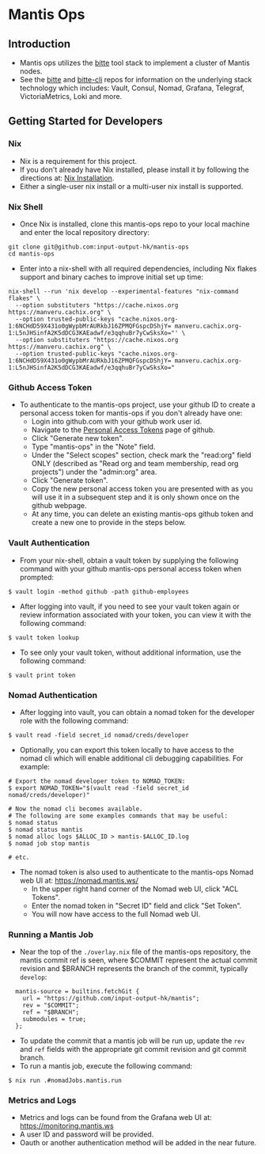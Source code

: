 #  Mantis Ops


## Introduction

* Mantis ops utilizes the [bitte](https://github.com/input-output-hk/bitte) tool stack to implement a cluster of Mantis nodes.
* See the [bitte](https://github.com/input-output-hk/bitte) and [bitte-cli](https://github.com/input-output-hk/bitte-cli) repos for information on the underlying stack technology which includes: Vault, Consul, Nomad, Grafana, Telegraf, VictoriaMetrics, Loki and more.


## Getting Started for Developers


### Nix

* Nix is a requirement for this project.
* If you don't already have Nix installed, please install it by following the directions at: [Nix Installation](https://nixos.org/manual/nix/stable/#chap-installation).
* Either a single-user nix install or a multi-user nix install is supported.


### Nix Shell

* Once Nix is installed, clone this mantis-ops repo to your local machine and enter the local repository directory:
```
git clone git@github.com:input-output-hk/mantis-ops
cd mantis-ops
```

* Enter into a nix-shell with all required dependencies, including Nix flakes support and binary caches to improve initial set up time:
```
nix-shell --run 'nix develop --experimental-features "nix-command flakes" \
  --option substituters "https://cache.nixos.org https://manveru.cachix.org" \
  --option trusted-public-keys "cache.nixos.org-1:6NCHdD59X431o0gWypbMrAURkbJ16ZPMQFGspcDShjY= manveru.cachix.org-1:L5nJHSinfA2K5dDCG3KAEadwf/e3qqhuBr7yCwSksXo="' \
  --option substituters "https://cache.nixos.org https://manveru.cachix.org" \
  --option trusted-public-keys "cache.nixos.org-1:6NCHdD59X431o0gWypbMrAURkbJ16ZPMQFGspcDShjY= manveru.cachix.org-1:L5nJHSinfA2K5dDCG3KAEadwf/e3qqhuBr7yCwSksXo="
```


### Github Access Token

* To authenticate to the mantis-ops project, use your github ID to create a personal access token for mantis-ops if you don't already have one:
  * Login into github.com with your github work user id.
  * Navigate to the [Personal Access Tokens](https://github.com/settings/tokens) page of github.
  * Click "Generate new token".
  * Type "mantis-ops" in the "Note" field.
  * Under the "Select scopes" section, check mark the "read:org" field ONLY (described as "Read org and team membership, read org projects") under the "admin:org" area.
  * Click "Generate token".
  * Copy the new personal access token you are presented with as you will use it in a subsequent step and it is only shown once on the github webpage.
  * At any time, you can delete an existing mantis-ops github token and create a new one to provide in the steps below.


### Vault Authentication

* From your nix-shell, obtain a vault token by supplying the following command with your github mantis-ops personal access token when prompted:
```
$ vault login -method github -path github-employees
```

* After logging into vault, if you need to see your vault token again or review information associated with your token, you can view it with the following command:
```
$ vault token lookup
```

* To see only your vault token, without additional information, use the following command:
```
$ vault print token
```


### Nomad Authentication

* After logging into vault, you can obtain a nomad token for the developer role with the following command:
```
$ vault read -field secret_id nomad/creds/developer
```

* Optionally, you can export this token locally to have access to the nomad cli which will enable additional cli debugging capabilities.  For example:
```
# Export the nomad developer token to NOMAD_TOKEN:
$ export NOMAD_TOKEN="$(vault read -field secret_id nomad/creds/developer)"

# Now the nomad cli becomes available.
# The following are some examples commands that may be useful:
$ nomad status
$ nomad status mantis
$ nomad alloc logs $ALLOC_ID > mantis-$ALLOC_ID.log
$ nomad job stop mantis

# etc.
```

* The nomad token is also used to authenticate to the mantis-ops Nomad web UI at: https://nomad.mantis.ws/
  * In the upper right hand corner of the Nomad web UI, click "ACL Tokens".
  * Enter the nomad token in "Secret ID" field and click "Set Token".
  * You will now have access to the full Nomad web UI.


### Running a Mantis Job

* Near the top of the `./overlay.nix` file of the mantis-ops repository, the mantis commit ref is seen, where $COMMIT represent the actual commit revision and $BRANCH represents the branch of the commit, typically `develop`:
```
  mantis-source = builtins.fetchGit {
    url = "https://github.com/input-output-hk/mantis";
    rev = "$COMMIT";
    ref = "$BRANCH";
    submodules = true;
  };

```
* To update the commit that a mantis job will be run up, update the `rev` and `ref` fields with the appropriate git commit revision and git commit branch.
* To run a mantis job, execute the following command:
```
$ nix run .#nomadJobs.mantis.run
```


### Metrics and Logs

* Metrics and logs can be found from the Grafana web UI at: https://monitoring.mantis.ws
* A user ID and password will be provided.
* Oauth or another authentication method will be added in the near future.
